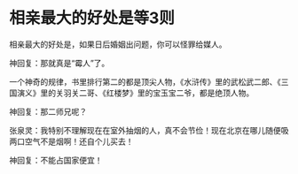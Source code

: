 # 相亲最大的好处是等3则

相亲最大的好处是，如果日后婚姻出问题，你可以怪罪给媒人。

神回复：那就真是“霉人”了。

一个神奇的规律，书里排行第二的都是顶尖人物，《水浒传》里的武松武二郎、《三国演义》里的关羽关二哥、《红楼梦》里的宝玉宝二爷，都是绝顶人物。

神回复：那二师兄呢？

张泉灵：我特别不理解现在在室外抽烟的人，真不会节俭！现在北京在哪儿随便吸两口空气不是烟啊！还自个儿买去！

神回复：不能占国家便宜！